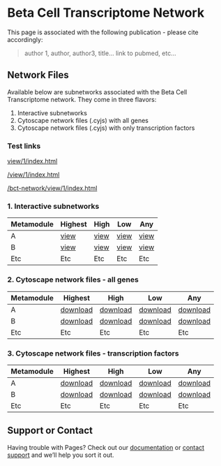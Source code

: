# Beta Cell Transcriptome Network



This page is associated with the following publication - please cite accordingly:

> author 1, author, author3, title... link to pubmed, etc...

## Network Files

Available below are subnetworks associated with the Beta Cell Transcriptome network. They come in three flavors:

1. Interactive subnetworks
2. Cytoscape network files (.cyjs) with all genes
3. Cytoscape network files (.cyjs) with only transcription factors

### Test links
[view/1/index.html](view/1/index.html)

[/view/1/index.html](/view/1/index.html)

[/bct-network/view/1/index.html](/bct-network/view/1/index.html)


### 1. Interactive subnetworks

| Metamodule | Highest | High | Low | Any |
| --- | --- |  --- |  --- |  --- |
| A | [view](view/1/index.html) | [view](view/1/index.html) | [view](view/1/index.html) | [view](view/1/index.html) |
| B | [view](view/1/index.html) | [view](view/1/index.html) | [view](view/1/index.html) | [view](view/1/index.html) |
| Etc | Etc |  Etc| Etc | Etc |

### 2. Cytoscape network files - all genes

| Metamodule | Highest | High | Low | Any |
| --- | --- |  --- |  --- |  --- |
| A | [download](cyjs/metamodule-A_filterlevel-highest.zip) | [download](cyjs/metamodule-A_filterlevel-high.zip) | [download](cyjs/metamodule-A_filterlevel-low.zip) | [download](cyjs/metamodule-A_filterlevel-any.zip) |
| B | [download](cyjs/metamodule-B_filterlevel-highest.zip) | [download](cyjs/metamodule-B_filterlevel-high.zip) | [download](cyjs/metamodule-B_filterlevel-low.zip) | [download](cyjs/metamodule-B_filterlevel-any.zip) |
| Etc | Etc |  Etc| Etc | Etc |

### 3. Cytoscape network files - transcription factors
| Metamodule | Highest | High | Low | Any |
| --- | --- |  --- |  --- |  --- |
| A | [download](cyjs/metamodule-A_filterlevel-highest_tfOnly.zip) | [download](cyjs/metamodule-A_filterlevel-high_tfOnly.zip) | [download](cyjs/metamodule-A_filterlevel-low_tfOnly.zip) | [download](cyjs/metamodule-A_filterlevel-any_tfOnly.zip) |
| B | [download](cyjs/metamodule-B_filterlevel-highest_tfOnly.zip) | [download](cyjs/metamodule-B_filterlevel-high_tfOnly.zip) | [download](cyjs/metamodule-B_filterlevel-low_tfOnly.zip) | [download](cyjs/metamodule-B_filterlevel-any_tfOnly.zip) |
| Etc | Etc |  Etc| Etc | Etc |


## Support or Contact

Having trouble with Pages? Check out our [documentation](https://help.github.com/categories/github-pages-basics/) or [contact support](https://github.com/contact) and we’ll help you sort it out.
